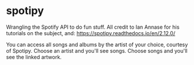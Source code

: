 # spotipy
Wrangling the Spotify API to do fun stuff. All credit to Ian Annase for his tutorials on the subject, and: https://spotipy.readthedocs.io/en/2.12.0/

You can access all songs and albums by the artist of your choice, courtesy of Spotipy. Choose an artist and you'll see songs. Choose songs and you'll see the linked artwork.

